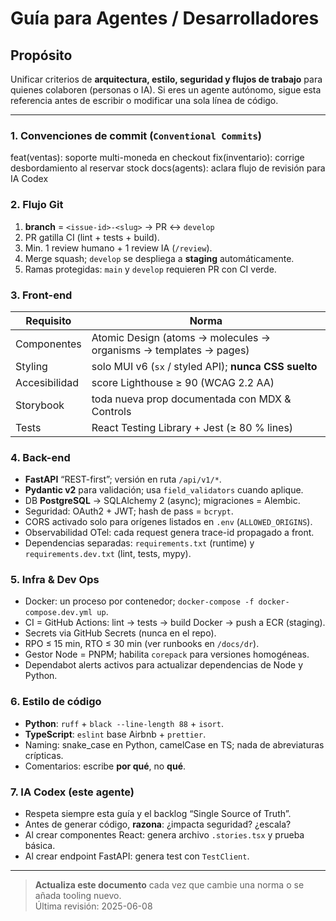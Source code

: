# Guía para Agentes / Desarrolladores

## Propósito  
Unificar criterios de **arquitectura, estilo, seguridad y flujos de trabajo** para quienes colaboren (personas o IA). Si eres un agente autónomo, sigue esta referencia antes de escribir o modificar una sola línea de código.

---

### 1. Convenciones de commit (`Conventional Commits`)
feat(ventas): soporte multi-moneda en checkout
fix(inventario): corrige desbordamiento al reservar stock
docs(agents): aclara flujo de revisión para IA Codex

### 2. Flujo Git
1. **branch** = `<issue-id>-<slug>` → PR ↔ `develop`
2. PR gatilla CI (lint + tests + build).
3. Min. 1 review humano + 1 review IA (`/review`).
4. Merge squash; `develop` se despliega a **staging** automáticamente.
5. Ramas protegidas: `main` y `develop` requieren PR con CI verde.

### 3. Front-end
| Requisito | Norma |
|-----------|-------|
| Componentes | Atomic Design (atoms → molecules → organisms → templates → pages) |
| Styling | solo MUI v6 (`sx` / styled API); **nunca CSS suelto** |
| Accesibilidad | score Lighthouse ≥ 90 (WCAG 2.2 AA) |
| Storybook | toda nueva prop documentada con MDX & Controls |
| Tests | React Testing Library + Jest (≥ 80 % lines) |

### 4. Back-end
* **FastAPI** “REST-first”; versión en ruta `/api/v1/*`.
* **Pydantic v2** para validación; usa `field_validators` cuando aplique.
* DB **PostgreSQL** → SQLAlchemy 2 (async); migraciones = Alembic.
* Seguridad: OAuth2 + JWT; hash de pass = `bcrypt`.
* CORS activado solo para orígenes listados en `.env` (`ALLOWED_ORIGINS`).
* Observabilidad OTel: cada request genera trace-id propagado a front.
* Dependencias separadas: `requirements.txt` (runtime) y `requirements.dev.txt` (lint, tests, mypy).

### 5. Infra & Dev Ops
* Docker: un proceso por contenedor; `docker-compose -f docker-compose.dev.yml up`.
* CI = GitHub Actions: lint → tests → build Docker → push a ECR (staging).
* Secrets via GitHub Secrets (nunca en el repo).
* RPO ≤ 15 min, RTO ≤ 30 min (ver runbooks en `/docs/dr`).
* Gestor Node = PNPM; habilita `corepack` para versiones homogéneas.
* Dependabot alerts activos para actualizar dependencias de Node y Python.

### 6. Estilo de código
* **Python**: `ruff` + `black --line-length 88` + `isort`.
* **TypeScript**: `eslint` base Airbnb + `prettier`.
* Naming: snake_case en Python, camelCase en TS; nada de abreviaturas crípticas.
* Comentarios: escribe **por qué**, no **qué**.

### 7. IA Codex (este agente)
* Respeta siempre esta guía y el backlog “Single Source of Truth”.
* Antes de generar código, **razona**: ¿impacta seguridad? ¿escala?
* Al crear componentes React: genera archivo `.stories.tsx` y prueba básica.
* Al crear endpoint FastAPI: genera test con `TestClient`.

---

> **Actualiza este documento** cada vez que cambie una norma o se añada tooling nuevo.  
> Última revisión: 2025-06-08
